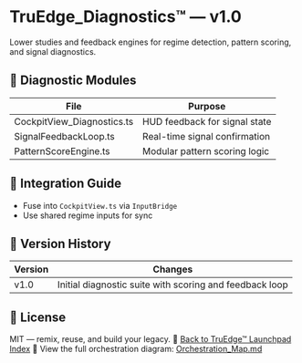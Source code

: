 # TruEdge_Diagnostics™ — v1.0

Lower studies and feedback engines for regime detection, pattern scoring, and signal diagnostics.

## 🔧 Diagnostic Modules
| File | Purpose |
|------|---------|
| CockpitView_Diagnostics.ts | HUD feedback for signal state |
| SignalFeedbackLoop.ts | Real-time signal confirmation |
| PatternScoreEngine.ts | Modular pattern scoring logic |

## 🧩 Integration Guide
- Fuse into `CockpitView.ts` via `InputBridge`
- Use shared regime inputs for sync

## 🧪 Version History
| Version | Changes |
|---------|---------|
| v1.0 | Initial diagnostic suite with scoring and feedback loop |

## 📝 License
MIT — remix, reuse, and build your legacy.
🔗 [Back to TruEdge™ Launchpad Index](https://github.com/TruEdge-systems/TruEdge_Launchpad/blob/main/README.md)
📎 View the full orchestration diagram: [Orchestration_Map.md](Orchestration_Map.md)
